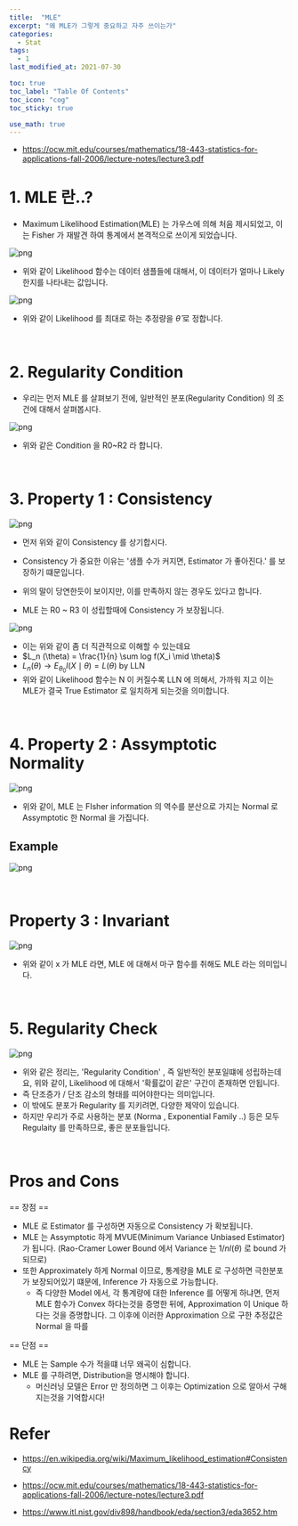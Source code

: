 ```yaml
---
title:  "MLE"
excerpt: "왜 MLE가 그렇게 중요하고 자주 쓰이는가"
categories:
  - Stat
tags:
  - 1
last_modified_at: 2021-07-30

toc: true
toc_label: "Table Of Contents"
toc_icon: "cog"
toc_sticky: true

use_math: true
---
```


- https://ocw.mit.edu/courses/mathematics/18-443-statistics-for-applications-fall-2006/lecture-notes/lecture3.pdf

#  1. MLE 란..?

- Maximum Likelihood Estimation(MLE) 는 가우스에 의해 처음 제시되었고, 이는 Fisher 가 재발견 하여 통계에서 본격적으로 쓰이게 되었습니다. 

![png](/assets/images/Stat/22_1.png)

- 위와 같이 Likelihood 함수는 데이터 샘플들에 대해서, 이 데이터가 얼마나 Likely 한지를 나타내는 값입니다. 

![png](/assets/images/Stat/22_2.png)

- 위와 같이 Likelihood 를 최대로 하는 추정량을 $\hat{\theta}$ 로 정합니다. 

<br>

# 2. Regularity Condition

- 우리는 먼저 MLE 를 살펴보기 전에, 일반적인 분포(Regularity Condition) 의 조건에 대해서 살펴봅시다.

![png](/assets/images/Stat/22_4.png)

- 위와 같은 Condition 을 R0~R2 라 합니다.

<br>

# 3. Property 1 : Consistency

![png](/assets/images/Stat/22_3.png)

- 먼저 위와 같이 Consistency 를 상기합시다. 
- Consistency 가 중요한 이유는 '샘플 수가 커지면, Estimator 가 좋아진다.' 를 보장하기 떄문입니다.
- 위의 말이 당연한듯이 보이지만, 이를 만족하지 않는 경우도 있다고 합니다.

- MLE 는 R0 ~ R3  이 성립할때에 Consistency 가 보장됩니다.

![png](/assets/images/Stat/22_7.png)

- 이는 위와 같이 좀 더 직관적으로 이해할 수 있는데요
- $L_n (\theta) = \frac{1}{n} \sum log f(X_i \mid \theta)$ 
- $L_n(\theta) \to E_{\theta_0} l(X\mid \theta) = L(\theta)$ by LLN
- 위와 같이 Likelihood 함수는 N 이 커질수록 LLN 에 의해서, 가까워 지고 이는 MLE가 결국 True Estimator 로 일치하게 되는것을 의미합니다. 

<br>

# 4. Property 2 : Assymptotic Normality

![png](/assets/images/Stat/22_5.png)

- 위와 같이, MLE 는 FIsher information 의 역수를 분산으로 가지는 Normal 로 Assymptotic 한 Normal 을 가집니다. 

## Example

![png](/assets/images/Stat/22_6.png)

<br>

# Property 3 : Invariant

![png](/assets/images/Stat/22_9.png)

- 위와 같이 x 가 MLE 라면, MLE 에 대해서 마구 함수를 취해도 MLE 라는 의미입니다. 

<br>

# 5. Regularity Check

![png](/assets/images/Stat/22_8.png)

- 위와 같은 정리는, 'Regularity Condition' , 즉 일반적인 분포일떄에 성립하는데요, 위와 같이, Likelihood 에 대해서 '확률값이 같은' 구간이 존재하면 안됩니다. 
- 즉 단조증가 / 단조 감소의 형태를 띠어야한다는 의미입니다.
- 이 밖에도 분포가 Regularity 를 지키려면, 다양한 제약이 있습니다.
- 하지만 우리가 주로 사용하는 분포 (Norma , Exponential Family ..) 등은 모두 Regulaity 를 만족하므로, 좋은 분포들입니다.

<br>

# Pros and Cons

== 장점 ==

- MLE 로 Estimator 를 구성하면 자동으로 Consistency 가 확보됩니다. 
- MLE 는 Assymptotic 하게 MVUE(Minimum Variance Unbiased Estimator) 가 됩니다. (Rao-Cramer Lower Bound 에서 Variance 는 $1/nI(\theta)$ 로 bound 가 되므로)
- 또한 Approximately 하게 Normal 이므로, 통계량을 MLE 로 구성하면 극한분포가 보장되어있기 떄문에, Inference 가 자동으로 가능합니다. 
  - 즉 다양한 Model 에서, 각 통계량에 대한 Inference 를 어떻게 하냐면, 먼저 MLE 함수가 Convex 하다는것을 증명한 뒤에, Approximation 이 Unique 하다는 것을 증명합니다. 그 이후에 이러한 Approximation 으로 구한 추정값은 Normal 을 따를

== 단점 ==

- MLE 는 Sample 수가 적을떄 너무 왜곡이 심합니다. 
- MLE 를 구하려면, Distribution을 명시해야 합니다. 
  - 머신러닝 모델은 Error 만 정의하면 그 이후는 Optimization 으로 알아서 구해지는것을 기억합시다! 



# Refer

- <https://en.wikipedia.org/wiki/Maximum_likelihood_estimation#Consistency>

- https://ocw.mit.edu/courses/mathematics/18-443-statistics-for-applications-fall-2006/lecture-notes/lecture3.pdf

- https://www.itl.nist.gov/div898/handbook/eda/section3/eda3652.htm

  

